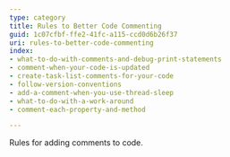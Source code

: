```yaml
---
type: category
title: Rules to Better Code Commenting
guid: 1c07cfbf-ffe2-41fc-a115-ccd0d6b26f37
uri: rules-to-better-code-commenting
index:
- what-to-do-with-comments-and-debug-print-statements
- comment-when-your-code-is-updated
- create-task-list-comments-for-your-code
- follow-version-conventions
- add-a-comment-when-you-use-thread-sleep
- what-to-do-with-a-work-around
- comment-each-property-and-method

---
```

<p>​​​Rules for adding comments to code.​<br></p>


